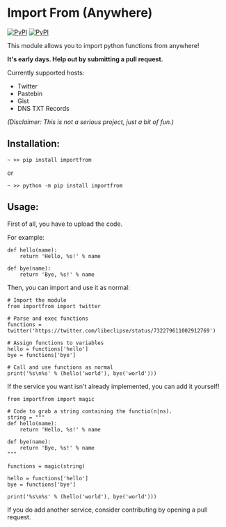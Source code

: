 # Import From (Anywhere)

 [![PyPI](https://img.shields.io/pypi/v/importfrom.svg)](https://pypi.python.org/pypi/importfrom) [![PyPI](https://img.shields.io/pypi/l/importfrom.svg)](https://pypi.python.org/pypi/importfrom)

This module allows you to import python functions from anywhere!

**It's early days. Help out by submitting a pull request.**

Currently supported hosts:

- Twitter
- Pastebin
- Gist
- DNS TXT Records

*(Disclaimer: This is not a serious project, just a bit of fun.)*

## Installation:

`~ >> pip install importfrom`

or

`~ >> python -m pip install importfrom`

## Usage:

First of all, you have to upload the code.

For example:

```
def hello(name):
    return 'Hello, %s!' % name

def bye(name):
    return 'Bye, %s!' % name
```

Then, you can import and use it as normal:

```
# Import the module
from importfrom import twitter

# Parse and exec functions
functions = twitter('https://twitter.com/libeclipse/status/732279611002912769')

# Assign functions to variables
hello = functions['hello']
bye = functions['bye']

# Call and use functions as normal
print('%s\n%s' % (hello('world'), bye('world')))
```

If the service you want isn't already implemented, you can add it yourself!

```
from importfrom import magic

# Code to grab a string containing the functio(n|ns).
string = """
def hello(name):
    return 'Hello, %s!' % name

def bye(name):
    return 'Bye, %s!' % name
"""

functions = magic(string)

hello = functions['hello']
bye = functions['bye']

print('%s\n%s' % (hello('world'), bye('world')))
```

If you do add another service, consider contributing by opening a pull request.
